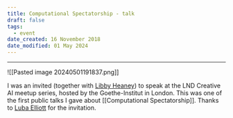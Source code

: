 ```yaml
---
title: Computational Spectatorship - talk
draft: false
tags:
  - event
date_created: 16 November 2018
date_modified: 01 May 2024
---
```

---

![[Pasted image 20240501191837.png]]

I was an invited (together with [Libby Heaney](https://en.wikipedia.org/wiki/Libby_Heaney)) to speak at the LND Creative AI meetup series, hosted by the Goethe-Institut in London. This was one of the first public talks I gave about [[Computational Spectatorship]]. Thanks to [Luba Elliott](https://twitter.com/elluba) for the invitation.